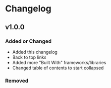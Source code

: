 # Changelog

## v1.0.0

### Added or Changed
- Added this changelog
- Back to top links
- Added more "Built With" frameworks/libraries
- Changed table of contents to start collapsed

### Removed